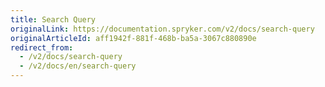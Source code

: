 ```yaml
---
title: Search Query
originalLink: https://documentation.spryker.com/v2/docs/search-query
originalArticleId: aff1942f-881f-468b-ba5a-3067c880890e
redirect_from:
  - /v2/docs/search-query
  - /v2/docs/en/search-query
---
```



